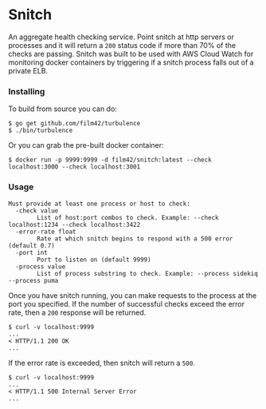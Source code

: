 Snitch
======

An aggregate health checking service. Point snitch at http servers or processes and it will return a `200` status code
if more than 70% of the checks are passing. Snitch was built to be used with AWS Cloud Watch for monitoring docker
containers by triggering if a snitch process falls out of a private ELB.

### Installing

To build from source you can do:

```
$ go get github.com/film42/turbulence
$ ./bin/turbulence
```

Or you can grab the pre-built docker container:

```
$ docker run -p 9999:9999 -d film42/snitch:latest --check localhost:3000 --check localhost:3001
```

### Usage

```
Must provide at least one process or host to check:
  -check value
        List of host:port combos to check. Example: --check localhost:1234 --check localhost:3422
  -error-rate float
        Rate at which snitch begins to respond with a 500 error (default 0.7)
  -port int
        Port to listen on (default 9999)
  -process value
        List of process substring to check. Example: --process sidekiq --process puma
```

Once you have snitch running, you can make requests to the process at the port you specified. If the number of
successful checks exceed the error rate, then a `200` response will be returned.

```
$ curl -v localhost:9999
...
< HTTP/1.1 200 OK
...
```

If the error rate is exceeded, then snitch will return a `500`.

```
$ curl -v localhost:9999
...
< HTTP/1.1 500 Internal Server Error
...
```

